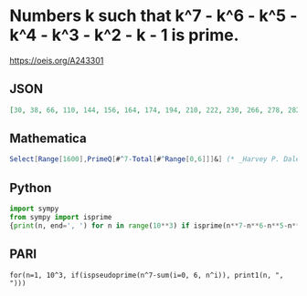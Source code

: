 # Numbers k such that k^7 \- k^6 \- k^5 \- k^4 \- k^3 \- k^2 \- k \- 1 is prime\.
https://oeis.org/A243301
## JSON
```JSON
[30, 38, 66, 110, 144, 156, 164, 174, 194, 210, 222, 230, 266, 278, 282, 318, 354, 374, 392, 432, 474, 528, 540, 552, 588, 630, 636, 650, 704, 714, 716, 812, 918, 960, 1076, 1086, 1122, 1142, 1190, 1224, 1322, 1362, 1388, 1394, 1418, 1452, 1506, 1508, 1532, 1538, 1596]
```
## Mathematica
```Mathematica
Select[Range[1600],PrimeQ[#^7-Total[#^Range[0,6]]]&] (* _Harvey P. Dale_, Jul 04 2021 *)
```
## Python
```Python
import sympy
from sympy import isprime
{print(n, end=', ') for n in range(10**3) if isprime(n**7-n**6-n**5-n**4-n**3-n**2-n-1)}
```
## PARI
```PARI
for(n=1, 10^3, if(ispseudoprime(n^7-sum(i=0, 6, n^i)), print1(n, ", ")))
```
